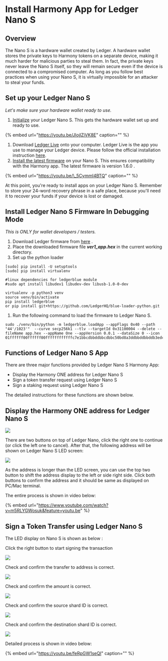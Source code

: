 # Install Harmony App for Ledger Nano S

## Overview

The Nano S is a hardware wallet created by Ledger. A hardware wallet stores the private keys to Harmony tokens on a separate device, making it much harder for malicious parties to steal them. In fact, the private keys never leave the Nano S itself, so they will remain secure even if the device is connected to a compromised computer. As long as you follow best practices when using your Nano S, it is virtually impossible for an attacker to steal your funds.

## Set up your Ledger Nano S

_Let's make sure your hardware wallet ready to use._

1. [Initialize](https://support.ledgerwallet.com/hc/en-us/articles/360000613793) your Ledger Nano S. This gets the hardware wallet set up and ready to use.

{% embed url="https://youtu.be/JlojlZiVK8E" caption="" %}

1. Download [Ledger Live](https://support.ledgerwallet.com/hc/en-us/articles/360006395553/) onto your computer. Ledger Live is the app you use to manage your Ledger device.  Please follow the official installation instruction [here](https://support.ledger.com/hc/en-us/articles/360006395553). 
2. [Install the latest firmware](https://support.ledgerwallet.com/hc/en-us/articles/360002731113) on your Nano S. This ensures compatibility with the Harmony app. The latest firmware is version 1.6.0 .   

{% embed url="https://youtu.be/\_5CymmI4BTQ" caption="" %}

At this point, you're ready to install apps on your Ledger Nano S. Remember to store your 24-word recovery phrase in a safe place, because you'll need it to recover your funds if your device is lost or damaged.

## Install Ledger Nano S Firmware In Debugging Mode

_This is ONLY for wallet developers / testers._  

1. Download Ledger firmware from [here](https://s3-us-west-1.amazonaws.com/pub.harmony.one/release/ledger_firmware/ver1_app.hex) .
2. Place the downloaded firmware file _**ver1\_app.hex**_ in the current working directory.
3. Set up the python loader 

```text
[sudo] pip install -U setuptools
[sudo] pip install virtualenv

#linux dependencies for ledgerblue module  
#sudo apt install libudev1 libudev-dev libusb-1.0-0-dev

virtualenv -p python3 venv
source venv/bin/activate
pip install ledgerblue
or pip install git+https://github.com/LedgerHQ/blue-loader-python.git
```

1. Run the following command to load the firmware to Ledger Nano S. 

```text
sudo ./venv/bin/python -m ledgerblue.loadApp --appFlags 0x40 --path "44'/1023'"  --curve secp256k1 --tlv --targetId 0x31100004 --delete --fileName app.hex --appName One --appVersion 0.0.1 --dataSize 0 --icon 01ffffff00ffffff00ffffffffffffc7e1bbcdbbddbbcdbbc50bd8a3ddbbddbbddb3edc7e3ffffffff
```

## Functions of Ledger Nano S App

There are three major functions provided by Ledger Nano S Harmony App:

* Display the Harmony ONE address for Ledger Nano S
* Sign a token transfer request using Ledger Nano S
* Sign a staking request using Ledger Nano S

The detailed instructions for these functions are shown below.

## Display the Harmony ONE address for Ledger Nano S

![](https://blobscdn.gitbook.com/v0/b/gitbook-28427.appspot.com/o/assets%2F-LlYdMT-Wp5uYwcF_tMW%2F-Lp17W8qGssyWUeQC8Hm%2F-Lp1QqkoLZa7pg6QMFeO%2F1assets_-LlYdMT-Wp5uYwcF_tMW.jpg?alt=media&token=32fe24fd-f99c-48d3-84a6-48e1e3664fc6)

There are two buttons on top of Ledger Nano, click the right one to continue \(or click the left one to cancel\). After that, the following address will be shown on Ledger Nano S LED screen:‌

![](https://blobscdn.gitbook.com/v0/b/gitbook-28427.appspot.com/o/assets%2F-LlYdMT-Wp5uYwcF_tMW%2F-Lp17W8qGssyWUeQC8Hm%2F-Lp1QtQgDJ6cR36TkYqq%2F2.jpg?alt=media&token=3c767945-33b3-432f-a959-faaba7f3d010)

As the address is longer than the LED screen, you can use the top two button to shift the address display to the left or side right side. Click both buttons to confirm the address and it should be same as displayed on PC/Mac terminal.‌

The entire process is shown in video below:

{% embed url="https://www.youtube.com/watch?v=m5RLYGWosuk&feature=youtu.be" %}

## Sign a Token Transfer using Ledger Nano S

The LED display on Nano S is shown as below :‌

Click the right button to start signing the transaction

![](https://blobscdn.gitbook.com/v0/b/gitbook-28427.appspot.com/o/assets%2F-LlYdMT-Wp5uYwcF_tMW%2F-Lp1RBqYpGIEBEHFW8oF%2F-Lp1fC7Z1fvYt5C5Rjal%2F1.jpg?alt=media&token=82958d36-4e76-4f8a-96b0-242b5facaea8)

Check and confirm the transfer to address is correct.

![](https://blobscdn.gitbook.com/v0/b/gitbook-28427.appspot.com/o/assets%2F-LlYdMT-Wp5uYwcF_tMW%2F-Lo6dy17b06JV4uSf0x9%2F-Lo6eqqLsb2bDwiMQ2rI%2F3.jpg?alt=media&token=bc38b856-e854-4c5d-97c9-a4e4b7dd3430)

Check and confirm the amount is correct.

![](https://blobscdn.gitbook.com/v0/b/gitbook-28427.appspot.com/o/assets%2F-LlYdMT-Wp5uYwcF_tMW%2F-Lo6dy17b06JV4uSf0x9%2F-Lo6esS-QaHgW53hL09S%2F4.jpg?alt=media&token=ee9e5941-3b23-4d23-8395-4313c7bf2986)

Check and confirm the source shard ID is correct.

![](https://blobscdn.gitbook.com/v0/b/gitbook-28427.appspot.com/o/assets%2F-LlYdMT-Wp5uYwcF_tMW%2F-Lo6dy17b06JV4uSf0x9%2F-Lo6ewoJRmrEgmFneCVn%2F5.jpg?alt=media&token=691a919a-c841-4d41-bfe9-a3d658ab2e9e)

Check and confirm the destination shard ID is correct.

![](https://blobscdn.gitbook.com/v0/b/gitbook-28427.appspot.com/o/assets%2F-LlYdMT-Wp5uYwcF_tMW%2F-Lo6dy17b06JV4uSf0x9%2F-Lo6eyZo-Z2Dia94jFx3%2F6.jpg?alt=media&token=1da33a34-7a21-4572-8b36-f93e90563a73)

Detailed process is shown in video below:

{% embed url="https://youtu.be/feRpGW1seQI" caption="" %}

## 

